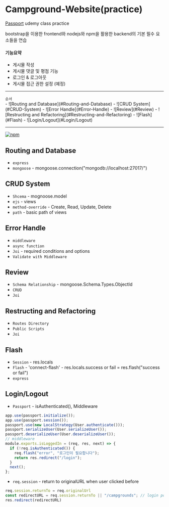# Campground-Website(practice)

[Passport](https://www.udemy.com/) udemy class practice

bootstrap을 이용한 frontend와 nodejs와 npm을 활용한 backend의 기본 필수 요소들을 연습
#### 기능요약
* 게시물 작성
* 게시물 댓글 및 평점 기능
* 로그인 & 로그아웃
* 게시물 접근 권한 설정 (예정)

---

<p align="left">
  <sup>순서</sup>
  <br>
  - ![Routing and Database](#Routing-and-Database)
  - ![CRUD System](#CRUD-System)
  - ![Error Handle](#Error-Handle)
  - ![Review](#Review)
  - ![Restructing and Refactoring](#Restructing-and-Refactoring)
  - ![Flash](#Flash)
  - ![Login/Logout](#Login/Logout)
</p>

---

[![npm](https://img.shields.io/npm/v/passport-local.svg)](https://www.npmjs.com/package/passport-local)

## Routing and Database

* `express`
* `mongoose` - mongoose.connection("mongodb://localhost:27017/")

## CRUD System

* `Shcema` - mognoose.model
* `ejs` - views
* `method-override` - Create, Read, Update, Delete
* `path` - basic path of views

## Error Handle

* `middleware`
* `async function`
* `Joi` - required conditions and options
* `Validate with Middleware`

## Review

* `Schema Relationship` - mongoose.Schema.Types.ObjectId
* `CRUD`
* `Joi`

## Restructing and Refactoring

* `Routes Directory`
* `Public Scripts`
* `Joi`

## Flash

* `Session` - res.locals
* `Flash` - 'connect-flash' - res.locals.success or fail = res.flash("success or fail")
* `express`

## Login/Logout

* `Passport` - isAuthenticated(), Middleware
```js
app.use(passport.initialize());
app.use(passport.session());
passport.use(new LocalStrategy(User.authenticate()));
passport.serializeUser(User.serializeUser());
passport.deserializeUser(User.deserializeUser());
// middleware
module.exports.isLoggedIn = (req, res, next) => {
  if (!req.isAuthenticated()) {
    req.flash("error", "로그인이 필요합니다");
    return res.redirect("/login");
  }
  next();
};
```
* `req.session` - return to originalURL when user clicked before
```js
req.session.returnTo = req.originalUrl
const redirectURL = req.session.returnTo || "/campgrounds"; // login post
res.redirect(redirectURL)
```